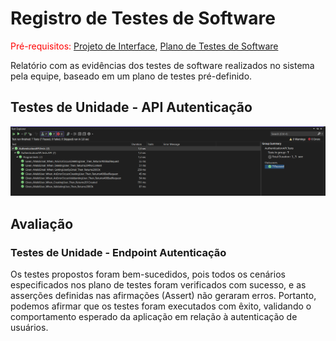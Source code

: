 # Registro de Testes de Software

<span style="color:red">Pré-requisitos: <a href="3-Projeto de Interface.md"> Projeto de Interface</a></span>, <a href="8-Plano de Testes de Software.md"> Plano de Testes de Software</a>

Relatório com as evidências dos testes de software realizados no sistema pela equipe, baseado em um plano de testes pré-definido.

## Testes de Unidade - API Autenticação

![Evidências dos Testes de Unidade da API de Autenticação](img/evidencias-testes-unidade-api-autenticacao.png)

## Avaliação

### Testes de Unidade - Endpoint Autenticação

Os testes propostos foram bem-sucedidos, pois todos os cenários especificados nos plano de testes foram verificados com sucesso, e as asserções definidas nas afirmações (Assert) não geraram erros. Portanto, podemos afirmar que os testes foram executados com êxito, validando o comportamento esperado da aplicação em relação à autenticação de usuários.

<!-- Discorra sobre os resultados do teste. Ressaltando pontos fortes e fracos identificados na solução. Comente como o grupo pretende atacar esses pontos nas próximas iterações. Apresente as falhas detectadas e as melhorias geradas a partir dos resultados obtidos nos testes.

> **Links Úteis**:
> - [Ferramentas de Test para Java Script](https://geekflare.com/javascript-unit-testing/) -->